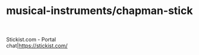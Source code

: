 # musical-instruments/chapman-stick<br><br>

Stickist.com - Portal<br>chat|https://stickist.com/<br><br>
